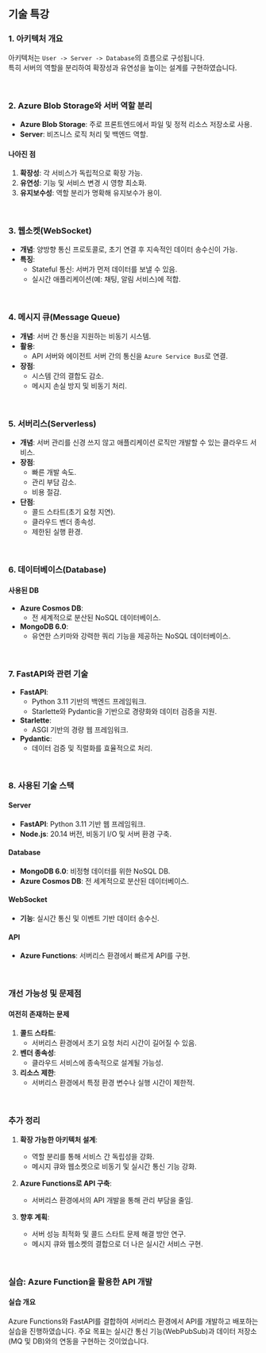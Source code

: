 ## 기술 특강

### 1. 아키텍처 개요
아키텍처는 `User -> Server -> Database`의 흐름으로 구성됩니다.  
특히 서버의 역할을 분리하여 확장성과 유연성을 높이는 설계를 구현하였습니다.

<br>

### 2. Azure Blob Storage와 서버 역할 분리
- **Azure Blob Storage**: 주로 프론트엔드에서 파일 및 정적 리소스 저장소로 사용.
- **Server**: 비즈니스 로직 처리 및 백엔드 역할.

#### 나아진 점
1. **확장성**: 각 서비스가 독립적으로 확장 가능.
2. **유연성**: 기능 및 서비스 변경 시 영향 최소화.
3. **유지보수성**: 역할 분리가 명확해 유지보수가 용이.

<br>

### 3. 웹소켓(WebSocket)
- **개념**: 양방향 통신 프로토콜로, 초기 연결 후 지속적인 데이터 송수신이 가능.
- **특징**:
  - Stateful 통신: 서버가 먼저 데이터를 보낼 수 있음.
  - 실시간 애플리케이션(예: 채팅, 알림 서비스)에 적합.

<br>

### 4. 메시지 큐(Message Queue)
- **개념**: 서버 간 통신을 지원하는 비동기 시스템.
- **활용**:
  - API 서버와 에이전트 서버 간의 통신을 `Azure Service Bus`로 연결.
- **장점**:
  - 시스템 간의 결합도 감소.
  - 메시지 손실 방지 및 비동기 처리.

<br>

### 5. 서버리스(Serverless)
- **개념**: 서버 관리를 신경 쓰지 않고 애플리케이션 로직만 개발할 수 있는 클라우드 서비스.
- **장점**:
  - 빠른 개발 속도.
  - 관리 부담 감소.
  - 비용 절감.
- **단점**:
  - 콜드 스타트(초기 요청 지연).
  - 클라우드 벤더 종속성.
  - 제한된 실행 환경.

<br>

### 6. 데이터베이스(Database)
#### 사용된 DB
- **Azure Cosmos DB**:
  - 전 세계적으로 분산된 NoSQL 데이터베이스.
- **MongoDB 6.0**:
  - 유연한 스키마와 강력한 쿼리 기능을 제공하는 NoSQL 데이터베이스.

<br>

### 7. FastAPI와 관련 기술
- **FastAPI**:
  - Python 3.11 기반의 백엔드 프레임워크.
  - Starlette와 Pydantic을 기반으로 경량화와 데이터 검증을 지원.
- **Starlette**:
  - ASGI 기반의 경량 웹 프레임워크.
- **Pydantic**:
  - 데이터 검증 및 직렬화를 효율적으로 처리.

<br>

### 8. 사용된 기술 스택
#### Server
- **FastAPI**: Python 3.11 기반 웹 프레임워크.
- **Node.js**: 20.14 버전, 비동기 I/O 및 서버 환경 구축.

#### Database
- **MongoDB 6.0**: 비정형 데이터를 위한 NoSQL DB.
- **Azure Cosmos DB**: 전 세계적으로 분산된 데이터베이스.

#### WebSocket
- **기능**: 실시간 통신 및 이벤트 기반 데이터 송수신.

#### API
- **Azure Functions**: 서버리스 환경에서 빠르게 API를 구현.

<br>

### 개선 가능성 및 문제점
#### 여전히 존재하는 문제
1. **콜드 스타트**:
   - 서버리스 환경에서 초기 요청 처리 시간이 길어질 수 있음.
2. **벤더 종속성**:
   - 클라우드 서비스에 종속적으로 설계될 가능성.
3. **리소스 제한**:
   - 서버리스 환경에서 특정 환경 변수나 실행 시간이 제한적.

<br>

### 추가 정리
1. **확장 가능한 아키텍처 설계**:
   - 역할 분리를 통해 서비스 간 독립성을 강화.
   - 메시지 큐와 웹소켓으로 비동기 및 실시간 통신 기능 강화.

2. **Azure Functions로 API 구축**:
   - 서버리스 환경에서의 API 개발을 통해 관리 부담을 줄임.

3. **향후 계획**:
   - 서버 성능 최적화 및 콜드 스타트 문제 해결 방안 연구.
   - 메시지 큐와 웹소켓의 결합으로 더 나은 실시간 서비스 구현.

<br>

### 실습: Azure Function을 활용한 API 개발

#### 실습 개요
Azure Functions와 FastAPI를 결합하여 서버리스 환경에서 API를 개발하고 배포하는 실습을 진행하였습니다. 주요 목표는 실시간 통신 기능(WebPubSub)과 데이터 저장소(MQ 및 DB)와의 연동을 구현하는 것이었습니다.


